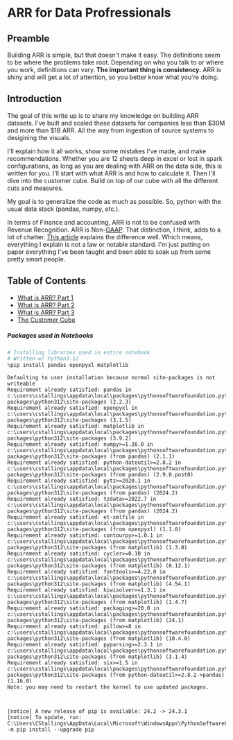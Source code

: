 # ARR for Data Profressionals

## Preamble

<div class="alert alert-block alert-info">
Building ARR is simple, but that doesn't make it easy. The definitions seem to be where the problems take root. Depending on who you talk to or where you work, definitions can vary.<b> The important thing is consistency.</b> ARR is shiny and will get a lot of attention, so you better know what you're doing.</div>

## Introduction

The goal of this write up is to share my knowledge on building ARR datasets. I've built and scaled these datasets for companies less than $\text{\$30M}$ and more than $\text{\$1B}$ ARR. All the way from ingestion of source systems to desigining the visuals.

I'll explain how it all works, show some mistakes I've made, and make recommendations. Whether you are 12 sheets deep in excel or lost in spark configurations, as long as you are dealing with ARR on the data side, this is written for you. I'll start with what ARR is and how to calculate it. Then I'll dive into the customer cube. Build on top of our cube with all the different cuts and measures.

My goal is to generalize the code as much as possible. So, python with the usual data stack (pandas, numpy, etc.).

In terms of Finance and accounting, ARR is not to be confused with Revenue Recognition. ARR is Non-[GAAP](https://en.wikipedia.org/wiki/Accounting_standard). That distinction, I think, adds to a lot of chatter. [This article](https://sensiba.com/resources/insights/what-you-need-to-know-about-annual-recurring-revenue-and-gaap-revenue-recognition/) explains the difference well. Which means, everything I explain is not a law or notable standard. I'm just putting on paper everything I've been taught and been able to soak up from some pretty smart people.

## Table of Contents

- [What is ARR? Part 1](2-what-is-arr-part-1.ipynb)
- [What is ARR? Part 2](3-what-is-arr-part-2.ipynb)
- [What is ARR? Part 3](4-what-is-arr-part-3.ipynb)
- [The Customer Cube](5-the-customer-cube.ipynb)

##### Packages used in Notebooks


```python
# Installing libraries used in entire notebook
# Written w/ Python3.12
%pip install pandas openpyxl matplotlib
```

    Defaulting to user installation because normal site-packages is not writeable
    Requirement already satisfied: pandas in c:\users\cstallings\appdata\local\packages\pythonsoftwarefoundation.python.3.12_qbz5n2kfra8p0\localcache\local-packages\python312\site-packages (2.2.3)
    Requirement already satisfied: openpyxl in c:\users\cstallings\appdata\local\packages\pythonsoftwarefoundation.python.3.12_qbz5n2kfra8p0\localcache\local-packages\python312\site-packages (3.1.5)
    Requirement already satisfied: matplotlib in c:\users\cstallings\appdata\local\packages\pythonsoftwarefoundation.python.3.12_qbz5n2kfra8p0\localcache\local-packages\python312\site-packages (3.9.2)
    Requirement already satisfied: numpy>=1.26.0 in c:\users\cstallings\appdata\local\packages\pythonsoftwarefoundation.python.3.12_qbz5n2kfra8p0\localcache\local-packages\python312\site-packages (from pandas) (2.1.1)
    Requirement already satisfied: python-dateutil>=2.8.2 in c:\users\cstallings\appdata\local\packages\pythonsoftwarefoundation.python.3.12_qbz5n2kfra8p0\localcache\local-packages\python312\site-packages (from pandas) (2.9.0.post0)
    Requirement already satisfied: pytz>=2020.1 in c:\users\cstallings\appdata\local\packages\pythonsoftwarefoundation.python.3.12_qbz5n2kfra8p0\localcache\local-packages\python312\site-packages (from pandas) (2024.2)
    Requirement already satisfied: tzdata>=2022.7 in c:\users\cstallings\appdata\local\packages\pythonsoftwarefoundation.python.3.12_qbz5n2kfra8p0\localcache\local-packages\python312\site-packages (from pandas) (2024.2)
    Requirement already satisfied: et-xmlfile in c:\users\cstallings\appdata\local\packages\pythonsoftwarefoundation.python.3.12_qbz5n2kfra8p0\localcache\local-packages\python312\site-packages (from openpyxl) (1.1.0)
    Requirement already satisfied: contourpy>=1.0.1 in c:\users\cstallings\appdata\local\packages\pythonsoftwarefoundation.python.3.12_qbz5n2kfra8p0\localcache\local-packages\python312\site-packages (from matplotlib) (1.3.0)
    Requirement already satisfied: cycler>=0.10 in c:\users\cstallings\appdata\local\packages\pythonsoftwarefoundation.python.3.12_qbz5n2kfra8p0\localcache\local-packages\python312\site-packages (from matplotlib) (0.12.1)
    Requirement already satisfied: fonttools>=4.22.0 in c:\users\cstallings\appdata\local\packages\pythonsoftwarefoundation.python.3.12_qbz5n2kfra8p0\localcache\local-packages\python312\site-packages (from matplotlib) (4.54.1)
    Requirement already satisfied: kiwisolver>=1.3.1 in c:\users\cstallings\appdata\local\packages\pythonsoftwarefoundation.python.3.12_qbz5n2kfra8p0\localcache\local-packages\python312\site-packages (from matplotlib) (1.4.7)
    Requirement already satisfied: packaging>=20.0 in c:\users\cstallings\appdata\local\packages\pythonsoftwarefoundation.python.3.12_qbz5n2kfra8p0\localcache\local-packages\python312\site-packages (from matplotlib) (24.1)
    Requirement already satisfied: pillow>=8 in c:\users\cstallings\appdata\local\packages\pythonsoftwarefoundation.python.3.12_qbz5n2kfra8p0\localcache\local-packages\python312\site-packages (from matplotlib) (10.4.0)
    Requirement already satisfied: pyparsing>=2.3.1 in c:\users\cstallings\appdata\local\packages\pythonsoftwarefoundation.python.3.12_qbz5n2kfra8p0\localcache\local-packages\python312\site-packages (from matplotlib) (3.1.4)
    Requirement already satisfied: six>=1.5 in c:\users\cstallings\appdata\local\packages\pythonsoftwarefoundation.python.3.12_qbz5n2kfra8p0\localcache\local-packages\python312\site-packages (from python-dateutil>=2.8.2->pandas) (1.16.0)
    Note: you may need to restart the kernel to use updated packages.
    

    
    [notice] A new release of pip is available: 24.2 -> 24.3.1
    [notice] To update, run: C:\Users\CStallings\AppData\Local\Microsoft\WindowsApps\PythonSoftwareFoundation.Python.3.12_qbz5n2kfra8p0\python.exe -m pip install --upgrade pip
    
